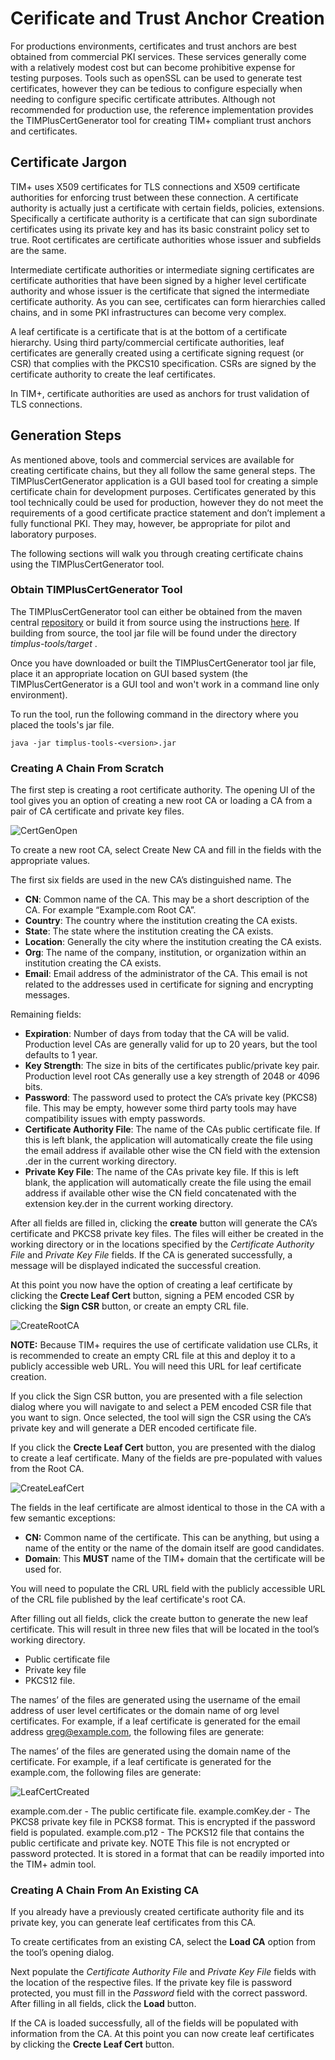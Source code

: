 # Cerificate and Trust Anchor Creation

For productions environments, certificates and trust anchors are best obtained from commercial PKI services.  These services generally come with a relatively modest cost but can become prohibitive expense for testing purposes.  Tools such as openSSL can be used to generate test certificates, however they can be tedious to configure especially when needing to configure specific certificate attributes.  Although not recommended for production use, the reference implementation provides the TIMPlusCertGenerator tool for creating TIM+ compliant trust anchors and certificates.

## Certificate Jargon
TIM+ uses X509 certificates for TLS connections and X509 certificate authorities for enforcing trust between these connection. A certificate authority is actually just a certificate with certain fields, policies, extensions. Specifically a certificate authority is a certificate that can sign subordinate certificates using its private key and has its basic constraint policy set to true. Root certificates are certificate authorities whose issuer and subfields are the same.

Intermediate certificate authorities or intermediate signing certificates are certificate authorities that have been signed by a higher level certificate authority and whose issuer is the certificate that signed the intermediate certificate authority. As you can see, certificates can form hierarchies called chains, and in some PKI infrastructures can become very complex.

A leaf certificate is a certificate that is at the bottom of a certificate hierarchy. Using third party/commercial certificate authorities, leaf certificates are generally created using a certificate signing request (or CSR) that complies with the PKCS10 specification. CSRs are signed by the certificate authority to create the leaf certificates.

In TIM+, certificate authorities are used as anchors for trust validation of TLS connections.

## Generation Steps
As mentioned above, tools and commercial services are available for creating certificate chains, but they all follow the same general steps.  The TIMPlusCertGenerator application is a GUI based tool for creating a simple certificate chain for development purposes.  Certificates generated by this tool technically could be used for production, however they do not meet the requirements of a good certificate practice statement and don’t implement a fully functional PKI. They may, however, be appropriate for pilot and laboratory purposes.

The following sections will walk you through creating certificate chains using the TIMPlusCertGenerator tool.

### Obtain TIMPlusCertGenerator Tool

The TIMPlusCertGenerator tool can either be obtained from the maven central [repository](http://repo.maven.apache.org/maven2/org/directstandards/timplus-tools/1.0.0-SNAPSHOT/timplus-tools-1.0.0-SNAPSHOT.jar) or build it from source using the instructions [here](https://github.com/DirectStandards/timplus-ri-build/blob/master/README.md).  If building from source, the tool jar file will be found under the directory  _timplus-tools/target_ . 

Once you have downloaded or built the TIMPlusCertGenerator tool jar file, place it an appropriate location on GUI based system (the TIMPlusCertGenerator is a GUI tool and won't work in a command line only environment).

To run the tool, run the following command in the directory where you placed the tools's jar file.

```
java -jar timplus-tools-<version>.jar
```

### Creating A Chain From Scratch

The first step is creating a root certificate authority. The opening UI of the tool gives you an option of creating a new root CA or loading a CA from a pair of CA certificate and private key files.

![CertGenOpen](assets/CertGenOpening.png)

To create a new root CA, select Create New CA and fill in the fields with the appropriate values.

The first six fields are used in the new CA’s distinguished name. The

* **CN**: Common name of the CA. This may be a short description of the CA. For example “Example.com Root CA”.
* **Country**: The country where the institution creating the CA exists.
* **State**: The state where the institution creating the CA exists.
* **Location**: Generally the city where the institution creating the CA exists.
* **Org**: The name of the company, institution, or organization within an institution creating the CA exists.
* **Email**: Email address of the administrator of the CA. This email is not related to the addresses used in certificate for signing and encrypting messages.

Remaining fields:

* **Expiration**: Number of days from today that the CA will be valid. Production level CAs are generally valid for up to 20 years, but the tool defaults to 1 year.
* **Key Strength**: The size in bits of the certificates public/private key pair. Production level root CAs generally use a key strength of 2048 or 4096 bits.
* **Password**: The password used to protect the CA’s private key (PKCS8) file. This may be empty, however some third party tools may have compatibility issues with empty passwords.
* **Certificate Authority File**: The name of the CAs public certificate file. If this is left blank, the application will automatically create the file using the email address if available other wise the CN field with the extension .der in the current working directory.
* **Private Key File**: The name of the CAs private key file. If this is left blank, the application will automatically create the file using the email address if available other wise the CN field concatenated with the extension key.der in the current working directory.

After all fields are filled in, clicking the **create** button will generate the CA’s certificate and PKCS8 private key files. The files will either be created in the working directory or in the locations specified by the  _Certificate Authority File_  and  _Private Key File_  fields. If the CA is generated successfully, a message will be displayed indicated the successful creation.

At this point you now have the option of creating a leaf certificate by clicking the **Crecte Leaf Cert** button, signing a PEM encoded CSR by clicking the **Sign CSR** button, or create an empty CRL file.

![CreateRootCA](assets/CreateRootCA.png)

**NOTE:** Because TIM+ requires the use of certificate validation use CLRs, it is recommended to create an empty CRL file at this and deploy it to a publicly accessible web URL.  You will need this URL for leaf certificate creation.

If you click the Sign CSR button, you are presented with a file selection dialog where you will navigate to and select a PEM encoded CSR file that you want to sign. Once selected, the tool will sign the CSR using the CA’s private key and will generate a DER encoded certificate file.

If you click the **Crecte Leaf Cert** button, you are presented with the dialog to create a leaf certificate. Many of the fields are pre-populated with values from the Root CA.

![CreateLeafCert](assets/CreateLeafCert.png)

The fields in the leaf certificate are almost identical to those in the CA with a few semantic exceptions:

*  **CN:** Common name of the certificate. This can be anything, but using a name of the entity or the name of the domain itself are good candidates.
*  **Domain**: This **MUST** name of the TIM+ domain that the certificate will be used for.

You will need to populate the CRL URL field with the publicly accessible URL of the CRL file published by the leaf certificate's root CA.

After filling out all fields, click the create button to generate the new leaf certificate. This will result in three new files that will be located in the tool’s working directory.

* Public certificate file
* Private key file
* PKCS12 file.

The names’ of the files are generated using the username of the email address of user level certificates or the domain name of org level certificates. For example, if a leaf certificate is generated for the email address greg@example.com, the following files are generate:

The names’ of the files are generated using the domain name of the certificate. For example, if a leaf certificate is generated for the example.com, the following files are generate:

![LeafCertCreated](assets/LeafCertCreated.png)

example.com.der - The public certificate file.
example.comKey.der - The PKCS8 private key file in PCKS8 format. This is encrypted if the password field is populated.
example.com.p12 - The PCKS12 file that contains the public certificate and private key. NOTE This file is not encrypted or password protected. It is stored in a format that can be readily imported into the TIM+ admin tool.

### Creating A Chain From An Existing CA

If you already have a previously created certificate authority file and its private key, you can generate leaf certificates from this CA.

To create certificates from an existing CA, select the **Load CA** option from the tool’s opening dialog.

Next populate the  _Certificate Authority File_  and  _Private Key File_  fields with the location of the respective files. If the private key file is password protected, you must fill in the  _Password_  field with the correct password. After filling in all fields, click the **Load** button.

If the CA is loaded successfully, all of the fields will be populated with information from the CA. At this point you can now create leaf certificates by clicking the **Crecte Leaf Cert** button.
